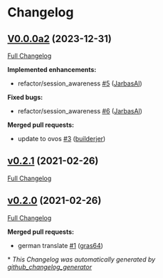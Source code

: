 # Changelog

## [V0.0.0a2](https://github.com/OpenVoiceOS/skill-ovos-parrot/tree/V0.0.0a2) (2023-12-31)

[Full Changelog](https://github.com/OpenVoiceOS/skill-ovos-parrot/compare/v0.2.1...V0.0.0a2)

**Implemented enhancements:**

- refactor/session\_awareness [\#5](https://github.com/OpenVoiceOS/skill-ovos-parrot/pull/5) ([JarbasAl](https://github.com/JarbasAl))

**Fixed bugs:**

- refactor/session\_awareness [\#6](https://github.com/OpenVoiceOS/skill-ovos-parrot/pull/6) ([JarbasAl](https://github.com/JarbasAl))

**Merged pull requests:**

- update to ovos [\#3](https://github.com/OpenVoiceOS/skill-ovos-parrot/pull/3) ([builderjer](https://github.com/builderjer))

## [v0.2.1](https://github.com/OpenVoiceOS/skill-ovos-parrot/tree/v0.2.1) (2021-02-26)

[Full Changelog](https://github.com/OpenVoiceOS/skill-ovos-parrot/compare/v0.2.0...v0.2.1)

## [v0.2.0](https://github.com/OpenVoiceOS/skill-ovos-parrot/tree/v0.2.0) (2021-02-26)

[Full Changelog](https://github.com/OpenVoiceOS/skill-ovos-parrot/compare/e7e86d4114f39a3049bb0339981fd6ce9f9d41d4...v0.2.0)

**Merged pull requests:**

- german translate [\#1](https://github.com/OpenVoiceOS/skill-ovos-parrot/pull/1) ([gras64](https://github.com/gras64))



\* *This Changelog was automatically generated by [github_changelog_generator](https://github.com/github-changelog-generator/github-changelog-generator)*

